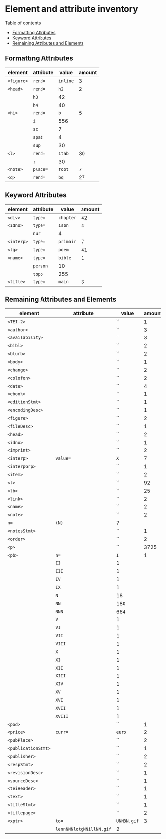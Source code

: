 
# Element and attribute inventory

Table of contents

*	[Formatting Attributes](#Formatting-Attributes)
*	[Keyword Attributes](#Keyword-Attributes)
*	[Remaining Attributes and Elements](#Remaining-Attributes-and-Elements)

## Formatting Attributes

element | attribute | value | amount
--- | --- | --- | ---
`<figure>` | `rend=` | `inline` | 3
`<head>` | `rend=` | `h2` | 2
 | | `h3` | 42
 | | `h4` | 40
`<hi>` | `rend=` | `b` | 5
 | | `i` | 556
 | | `sc` | 7
 | | `spat` | 4
 | | `sup` | 30
`<l>` | `rend=` | `1tab` | 30
 | | `;` | 30
`<note>` | `place=` | `foot` | 7
`<q>` | `rend=` | `bq` | 27

## Keyword Attributes

element | attribute | value | amount
--- | --- | --- | ---
`<div>` | `type=` | `chapter` | 42
`<idno>` | `type=` | `isbn` | 4
 | | `nur` | 4
`<interp>` | `type=` | `primair` | 7
`<lg>` | `type=` | `poem` | 41
`<name>` | `type=` | `bible` | 1
 | | `person` | 10
 | | `topo` | 255
`<title>` | `type=` | `main` | 3

## Remaining Attributes and Elements

element | attribute | value | amount
--- | --- | --- | ---
`<TEI.2>` |   | `` | 1
`<author>` |   | `` | 3
`<availability>` |   | `` | 3
`<bibl>` |   | `` | 2
`<blurb>` |   | `` | 2
`<body>` |   | `` | 1
`<change>` |   | `` | 2
`<colofon>` |   | `` | 2
`<date>` |   | `` | 4
`<ebook>` |   | `` | 1
`<editionStmt>` |   | `` | 1
`<encodingDesc>` |   | `` | 1
`<figure>` |   | `` | 2
`<fileDesc>` |   | `` | 1
`<head>` |   | `` | 2
`<idno>` |   | `` | 1
`<imprint>` |   | `` | 2
`<interp>` | `value=` | `X` | 7
`<interpGrp>` |   | `` | 1
`<item>` |   | `` | 2
`<l>` |   | `` | 92
`<lb>` |   | `` | 25
`<link>` |   | `` | 2
`<name>` |   | `` | 2
`<note>` |   | `` | 2
  | `n=` | `(N)` | 7
`<notesStmt>` |   | `` | 1
`<order>` |   | `` | 2
`<p>` |   | `` | 3725
`<pb>` | `n=` | `I` | 1
 | | `II` | 1
 | | `III` | 1
 | | `IV` | 1
 | | `IX` | 1
 | | `N` | 18
 | | `NN` | 180
 | | `NNN` | 664
 | | `V` | 1
 | | `VI` | 1
 | | `VII` | 1
 | | `VIII` | 1
 | | `X` | 1
 | | `XI` | 1
 | | `XII` | 1
 | | `XIII` | 1
 | | `XIV` | 1
 | | `XV` | 1
 | | `XVI` | 1
 | | `XVII` | 1
 | | `XVIII` | 1
`<pod>` |   | `` | 1
`<price>` | `curr=` | `euro` | 2
`<pubPlace>` |   | `` | 2
`<publicationStmt>` |   | `` | 1
`<publisher>` |   | `` | 2
`<respStmt>` |   | `` | 2
`<revisionDesc>` |   | `` | 1
`<sourceDesc>` |   | `` | 1
`<teiHeader>` |   | `` | 1
`<text>` |   | `` | 1
`<titleStmt>` |   | `` | 1
`<titlepage>` |   | `` | 2
`<xptr>` | `to=` | `UNNBN.gif` | 3
 | | `lennNNNlotgNNillNN.gif` | 2


